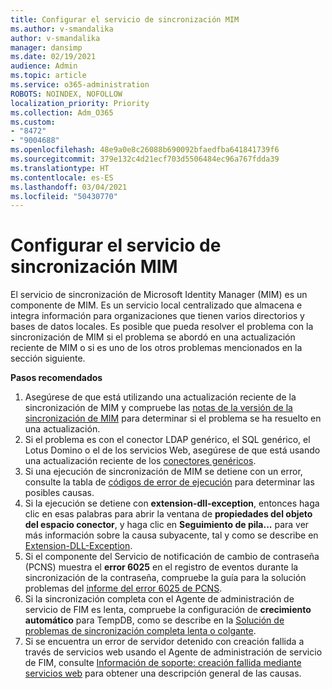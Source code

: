 ```yaml
---
title: Configurar el servicio de sincronización MIM
ms.author: v-smandalika
author: v-smandalika
manager: dansimp
ms.date: 02/19/2021
audience: Admin
ms.topic: article
ms.service: o365-administration
ROBOTS: NOINDEX, NOFOLLOW
localization_priority: Priority
ms.collection: Adm_O365
ms.custom:
- "8472"
- "9004688"
ms.openlocfilehash: 48e9a0e8c26088b690092bfaedfba641841739f6
ms.sourcegitcommit: 379e132c4d21ecf703d5506484ec96a767fdda39
ms.translationtype: HT
ms.contentlocale: es-ES
ms.lasthandoff: 03/04/2021
ms.locfileid: "50430770"
---
```

# <a name="configure-mim-sync-service"></a>Configurar el servicio de sincronización MIM

El servicio de sincronización de Microsoft Identity Manager (MIM) es un componente de MIM. Es un servicio local centralizado que almacena e integra información para organizaciones que tienen varios directorios y bases de datos locales. Es posible que pueda resolver el problema con la sincronización de MIM si el problema se abordó en una actualización reciente de MIM o si es uno de los otros problemas mencionados en la sección siguiente.

**Pasos recomendados**

1. Asegúrese de que está utilizando una actualización reciente de la sincronización de MIM y compruebe las [notas de la versión de la sincronización de MIM](https://docs.microsoft.com/microsoft-identity-manager/reference/version-history) para determinar si el problema se ha resuelto en una actualización.
2. Si el problema es con el conector LDAP genérico, el SQL genérico, el Lotus Domino o el de los servicios Web, asegúrese de que está usando una actualización reciente de los [conectores genéricos](https://docs.microsoft.com/microsoft-identity-manager/reference/microsoft-identity-manager-2016-connector-version-history).
3. Si una ejecución de sincronización de MIM se detiene con un error, consulte la tabla de [códigos de error de ejecución](https://docs.microsoft.com/microsoft-identity-manager/reference/maerrorcodes) para determinar las posibles causas.
4. Si la ejecución se detiene con **extension-dll-exception**, entonces haga clic en esas palabras para abrir la ventana de **propiedades del objeto del espacio conector**, y haga clic en **Seguimiento de pila...** para ver más información sobre la causa subyacente, tal y como se describe en [Extension-DLL-Exception](https://social.technet.microsoft.com/wiki/contents/articles/7515.fim-troubleshooting-extension-dll-exception.aspx).
5. Si el componente del Servicio de notificación de cambio de contraseña (PCNS) muestra el **error 6025** en el registro de eventos durante la sincronización de la contraseña, compruebe la guía para la solución problemas del [informe del error 6025 de PCNS](https://social.technet.microsoft.com/wiki/contents/articles/4159.pcns-troubleshooting-event-id-6025.aspx).
6. Si la sincronización completa con el Agente de administración de servicio de FIM es lenta, compruebe la configuración de **crecimiento automático** para TempDB, como se describe en la [Solución de problemas de sincronización completa lenta o colgante](https://social.technet.microsoft.com/wiki/contents/articles/14713.troubleshooting-fim-performance-slow-or-hanging-full-synchronization.aspx).
7. Si se encuentra un error de servidor detenido con creación fallida a través de servicios web usando el Agente de administración de servicio de FIM, consulte [Información de soporte: creación fallida mediante servicios web](https://docs.microsoft.com/archive/blogs/iamsupport/support-info-fimma-failed-creation-via-web-services) para obtener una descripción general de las causas.

